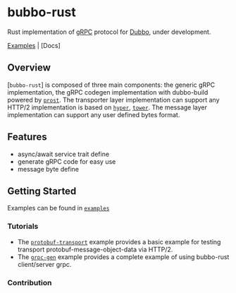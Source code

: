 bubbo-rust
=========

Rust implementation of [gRPC] protocol for [Dubbo], under development.


[Examples] | [Docs] 

## Overview

[`bubbo-rust`] is composed of three main components: the generic gRPC implementation, the gRPC codegen 
implementation with dubbo-build powered by [`prost`]. The transporter layer implementation can support any HTTP/2
implementation is based on [`hyper`], [`tower`]. The message layer implementation can support any user defined bytes format.

## Features
- async/await service trait define
- generate gRPC code for easy use
- message byte define 

## Getting Started
Examples can be found in [`examples`]


### Tutorials

- The [`protobuf-transport`] example provides a basic example for testing transport protobuf-message-object-data via HTTP/2.
- The [`grpc-gen`] example provides a complete example of using bubbo-rust client/server grpc.

### Contribution

[gRPC]: https://grpc.io
[dubbo]: https://dubbo.apache.org/en/
[`prost`]: https://github.com/tokio-rs/prost
[`hyper`]: https://github.com/hyperium/hyper
[`tower`]: https://github.com/tower-rs/tower
[Examples]: https://github.com/Johankoi/dubbo-rust/tree/main/examples
[`examples`]: https://github.com/Johankoi/dubbo-rust/tree/main/examples
[`protobuf-transport`]: https://github.com/Johankoi/dubbo-rust/tree/main/examples/protobuf-transport
[`grpc-gen`]: https://github.com/Johankoi/dubbo-rust/tree/main/examples/grpc-gen



